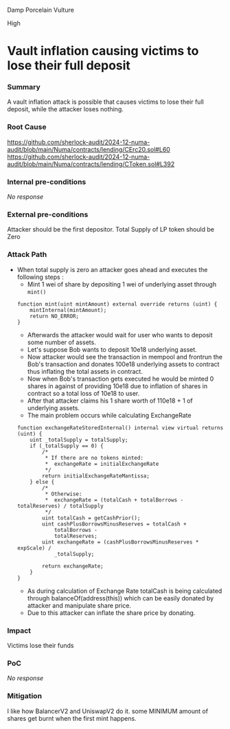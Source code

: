 Damp Porcelain Vulture

High

# Vault inflation causing victims to lose their full deposit

### Summary

A vault inflation attack is possible that causes victims to lose their full deposit, while the attacker loses nothing.


### Root Cause

https://github.com/sherlock-audit/2024-12-numa-audit/blob/main/Numa/contracts/lending/CErc20.sol#L60
https://github.com/sherlock-audit/2024-12-numa-audit/blob/main/Numa/contracts/lending/CToken.sol#L392

### Internal pre-conditions

_No response_

### External pre-conditions

Attacker should be the first depositor.
Total Supply of LP token should be Zero

### Attack Path

- When total supply is zero an attacker goes ahead and executes the following steps :
    - Mint 1 wei of share by depositing 1 wei of underlying asset through `mint()`
    ```solidity
    function mint(uint mintAmount) external override returns (uint) {
        mintInternal(mintAmount);
        return NO_ERROR;
    }
    ```
    - Afterwards the attacker would wait for user who wants to deposit some number of assets.
    - Let's suppose Bob wants to deposit 10e18 underlying asset.
    - Now attacker would see the transaction in mempool and frontrun the Bob's transaction and donates 100e18 underlying assets to contract thus inflating the total assets in contract.
    - Now when Bob's transaction gets executed he would be minted 0 shares in against of providing 10e18 due to inflation of shares in contract so a total loss of 10e18 to user.
    - After that attacker claims his 1 share worth of 110e18 + 1 of underlying assets.
    - The main problem occurs while calculating ExchangeRate
    ```solidity
    function exchangeRateStoredInternal() internal view virtual returns (uint) {
        uint _totalSupply = totalSupply;
        if (_totalSupply == 0) {
            /*
             * If there are no tokens minted:
             *  exchangeRate = initialExchangeRate
             */
            return initialExchangeRateMantissa;
        } else {
            /*
             * Otherwise:
             *  exchangeRate = (totalCash + totalBorrows - totalReserves) / totalSupply
             */
            uint totalCash = getCashPrior();
            uint cashPlusBorrowsMinusReserves = totalCash +
                totalBorrows -
                totalReserves;
            uint exchangeRate = (cashPlusBorrowsMinusReserves * expScale) /
                _totalSupply;

            return exchangeRate;
        }
    }
    ```
    - As during calculation of Exchange Rate totalCash is being calculated through balanceOf(address(this)) which can be easily donated by attacker and manipulate share price.
    - Due to this attacker can inflate the share price by donating.

### Impact

Victims lose their funds

### PoC

_No response_

### Mitigation

I like how BalancerV2 and UniswapV2 do it. some MINIMUM amount of shares get burnt when the first mint happens. 